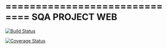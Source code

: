 ==============================
SQA PROJECT WEB
==============================

[![Build Status](https://travis-ci.org/hhhnrnewabc/SQA_WEB.svg?branch=master)](https://travis-ci.org/hhhnrnewabc/SQA_WEB)

[![Coverage Status](https://coveralls.io/repos/hhhnrnewabc/SQA_WEB/badge.png)](https://coveralls.io/r/hhhnrnewabc/SQA_WEB)

